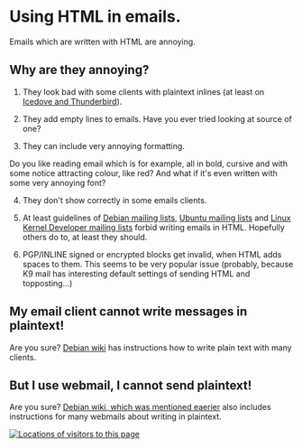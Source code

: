 <!DOCTYPE html>
<html>
<head>
<meta name="description" content="Complaining about using HTML in emails" />
<meta name="keywords" content="HTML,text,txt,plain,email" />
<meta name="author" content="Mika Suomalainen" />
<meta charset="UTF-8" />
<link rel="canonical" href="http://mkaysi.github.com/articles/complaining/HTML.html">
<title>HTML in emails is annoying</title>
<link rel="stylesheet" type="text/css" href="../../tyyli.css" />
</head>


Using HTML in emails.
=====================

Emails which are written with HTML are annoying.

Why are they annoying?
----------------------

1. They look bad with some clients with plaintext inlines (at least on [Icedove and Thunderbird](https://mozilla.org/thunderbird/)).

2. They add empty lines to emails. Have you ever tried looking at source of one?

3. They can include very annoying formatting.

 Do you like reading email which is for example, all in bold, cursive and with some notice attracting colour, like red?
 And what if it's even written with some very annoying font?

4. They don't show correctly in some emails clients.

5. At least guidelines of [Debian mailing lists](http://www.debian.org/MailingLists/#codeofconduct), [Ubuntu mailing lists](http://www.ubuntu.com/support/community/mailinglists) and [Linux Kernel Developer mailing lists](http://vger.kernel.org/majordomo-info.html) forbid writing emails in HTML. Hopefully others do to, at least they should.

6. PGP/INLINE signed or encrypted blocks get invalid, when HTML adds spaces to them. This seems to be very popular issue (probably, because K9 mail has interesting default settings of sending HTML and topposting...)

My email client cannot write messages in plaintext!
---------------------------------------------------

Are you sure? [Debian wiki](https://wiki.debian.org/DebianMailingLists#HowTo_send_plain_text_emails_to_the_list) has instructions how to write plain text with many clients.

But I use webmail, I cannot send plaintext!
-------------------------------------------

Are you sure? [Debian wiki, which was mentioned eaerier](https://wiki.debian.org/DebianMailingLists#HowTo_send_plain_text_emails_to_the_list) also includes instructions for many webmails about writing in plaintext.

<div id="clustrmaps-widget"></div><script type="text/javascript">var _clustrmaps = {'url' : 'http://mkaysi.github.com/', 'user' : 1040881, 'server' : '4', 'id' : 'clustrmaps-widget', 'version' : 1, 'date' : '2012-09-02', 'lang' : 'en', 'corners' : 'square' };(function (){ var s = document.createElement('script'); s.type = 'text/javascript'; s.async = true; s.src = 'http://www4.clustrmaps.com/counter/map.js'; var x = document.getElementsByTagName('script')[0]; x.parentNode.insertBefore(s, x);})();</script><noscript><a href="http://www4.clustrmaps.com/user/bd3fe1f1"><img src="http://www4.clustrmaps.com/stats/maps-no_clusters/mkaysi.github.com--thumb.jpg" alt="Locations of visitors to this page" /></a></noscript>

</HTML>
